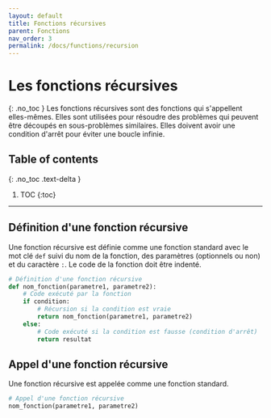 ```yaml
---
layout: default
title: Fonctions récursives
parent: Fonctions
nav_order: 3
permalink: /docs/functions/recursion
---
```


# Les fonctions récursives
{: .no_toc }
Les fonctions récursives sont des fonctions qui s'appellent elles-mêmes. Elles sont utilisées pour résoudre des problèmes qui peuvent être découpés en sous-problèmes similaires. Elles doivent avoir une condition d'arrêt pour éviter une boucle infinie.

## Table of contents
{: .no_toc .text-delta }

1. TOC
{:toc}

---

## Définition d'une fonction récursive
Une fonction récursive est définie comme une fonction standard avec le mot clé `def` suivi du nom de la fonction, des paramètres (optionnels ou non) et du caractère `:`. Le code de la fonction doit être indenté.
```python
# Définition d'une fonction récursive
def nom_fonction(parametre1, parametre2):
    # Code exécuté par la fonction
    if condition:
        # Récursion si la condition est vraie
        return nom_fonction(parametre1, parametre2)
    else:
        # Code exécuté si la condition est fausse (condition d'arrêt)
        return resultat
```

## Appel d'une fonction récursive
Une fonction récursive est appelée comme une fonction standard.
```python
# Appel d'une fonction récursive
nom_fonction(parametre1, parametre2)
```
